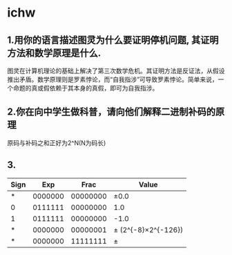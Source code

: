 # ichw
## 1.用你的语言描述图灵为什么要证明停机问题, 其证明方法和数学原理是什么.     
   
  图灵在计算机理论的基础上解决了第三次数学危机。其证明方法是反证法，从假设推出矛盾。数学原理则是罗素悖论，而“自我指涉”可导致罗素悖论。简单来说，一个命题的真或假依赖于其本身的真假，即可为自我指涉。
## 2.你在向中学生做科普，请向他们解释二进制补码的原理
原码与补码之和正好为2^N(N为码长)
## 3.
|Sign   |Exp   |Frac   |Value   |
|-------|------|-------|--------|
|*      |0000000|00000000|±0.0|
|0|0111111|00000000|1.0|
|1|0111111|00000000|-1.0|
|* |0000000|00000001|  ±  (2^{-8}×2^{-126}) |
|* |0000000|11111111|  ±

